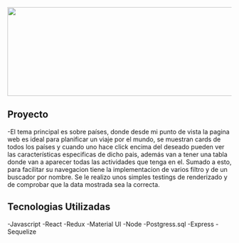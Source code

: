<p align="left">
  <img height="200" width= "1000" src="https://blog.selfbank.es/wp-content/uploads/2015/09/iStock_000017116755_Small-720x320.jpg" />
</p>

## Proyecto

-El tema principal es sobre países, donde desde mi punto de vista la pagina web es ideal para planificar un viaje por el mundo, se muestran cards de todos los países y cuando uno hace click encima del deseado pueden ver las características especificas de dicho pais, además van a tener una tabla donde van a aparecer todas las actividades que tenga en el. Sumado a esto, para facilitar su navegacion tiene la implementacion de varios filtro y de un buscador por nombre. Se le realizo unos simples testings de renderizado y de comprobar que la data mostrada sea la correcta.

## Tecnologias Utilizadas
-Javascript
-React
-Redux
-Material UI
-Node
-Postgress.sql
-Express
-Sequelize

  
